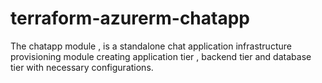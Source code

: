 # terraform-azurerm-chatapp
The chatapp module , is a standalone chat application infrastructure provisioning module creating application tier , backend tier and database tier with necessary configurations.

